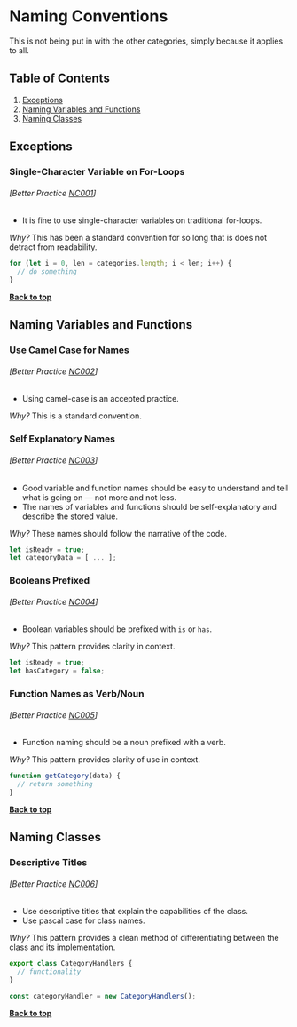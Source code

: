 # Naming Conventions

This is not being put in with the other categories, simply because it applies to all.

## Table of Contents

1. [Exceptions](#exceptionss)
1. [Naming Variables and Functions](#naming-variables-and-functions)
1. [Naming Classes](#naming-classes)

## Exceptions

### Single-Character Variable on For-Loops
###### [Better Practice [NC001](#better-practice-nc001)]

  * It is fine to use single-character variables on traditional for-loops.

  *Why?* This has been a standard convention for so long that is does not detract from readability.
  
```javascript
for (let i = 0, len = categories.length; i < len; i++) {
  // do something
}
```

**[Back to top](#table-of-contents)**

## Naming Variables and Functions

### Use Camel Case for Names
###### [Better Practice [NC002](#better-practice-nc002)]

  * Using camel-case is an accepted practice.

  *Why?* This is a standard convention.

### Self Explanatory Names
###### [Better Practice [NC003](#better-practice-nc003)]

  * Good variable and function names should be easy to understand and tell what is going on — not more and not less.
  * The names of variables and functions should be self-explanatory and describe the stored value.

  *Why?* These names should follow the narrative of the code.

```javascript
let isReady = true;
let categoryData = [ ... ];
```

### Booleans Prefixed
###### [Better Practice [NC004](#better-practice-nc004)]

  * Boolean variables should be prefixed with `is` or `has`.

  *Why?* This pattern provides clarity in context.

```javascript
let isReady = true;
let hasCategory = false;
```

### Function Names as Verb/Noun
###### [Better Practice [NC005](#better-practice-nc005)]

  * Function naming should be a noun prefixed with a verb.

  *Why?* This pattern provides clarity of use in context.

```javascript
function getCategory(data) {
  // return something
}
```

**[Back to top](#table-of-contents)**

## Naming Classes

### Descriptive Titles
###### [Better Practice [NC006](#better-practice-nc006)]

  * Use descriptive titles that explain the capabilities of the class.
  * Use pascal case for class names.

  *Why?* This pattern provides a clean method of differentiating between the class and its implementation.
  
```javascript
export class CategoryHandlers {
  // functionality
}

const categoryHandler = new CategoryHandlers();
```

**[Back to top](#table-of-contents)**
